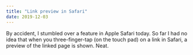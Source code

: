 ```yaml
---
title: "Link preview in Safari"
date: 2019-12-03
---
```


By accident, I stumbled over a feature in Apple Safari today. So far I had no idea that when you three-finger-tap
(on the touch pad) on a link in Safari, a preview of the linked page is shown. Neat.
